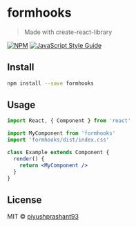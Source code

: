 # formhooks

> Made with create-react-library

[![NPM](https://img.shields.io/npm/v/formhooks.svg)](https://www.npmjs.com/package/formhooks) [![JavaScript Style Guide](https://img.shields.io/badge/code_style-standard-brightgreen.svg)](https://standardjs.com)

## Install

```bash
npm install --save formhooks
```

## Usage

```jsx
import React, { Component } from 'react'

import MyComponent from 'formhooks'
import 'formhooks/dist/index.css'

class Example extends Component {
  render() {
    return <MyComponent />
  }
}
```

## License

MIT © [piyushprashant93](https://github.com/piyushprashant93)
